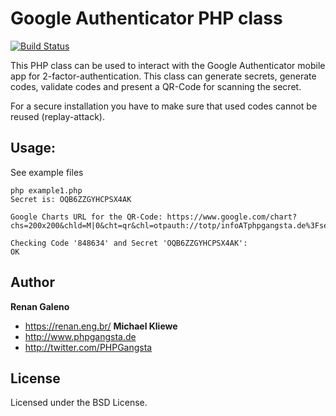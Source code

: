 Google Authenticator PHP class
=====================

[![Build Status](https://api.travis-ci.org/RenanGaleno/PHPGoogleAuthenticator.svg)](https://travis-ci.org/RenanGaleno/PHPGoogleAuthenticator)

This PHP class can be used to interact with the Google Authenticator mobile app for 2-factor-authentication. This class
can generate secrets, generate codes, validate codes and present a QR-Code for scanning the secret.

For a secure installation you have to make sure that used codes cannot be reused (replay-attack).

## Usage:

See example files

    php example1.php
    Secret is: OQB6ZZGYHCPSX4AK

    Google Charts URL for the QR-Code: https://www.google.com/chart?chs=200x200&chld=M|0&cht=qr&chl=otpauth://totp/infoATphpgangsta.de%3Fsecret%3DOQB6ZZGYHCPSX4AK

    Checking Code '848634' and Secret 'OQB6ZZGYHCPSX4AK':
    OK


## Author
**Renan Galeno**
* https://renan.eng.br/
**Michael Kliewe**
* http://www.phpgangsta.de
* http://twitter.com/PHPGangsta

## License
Licensed under the BSD License.